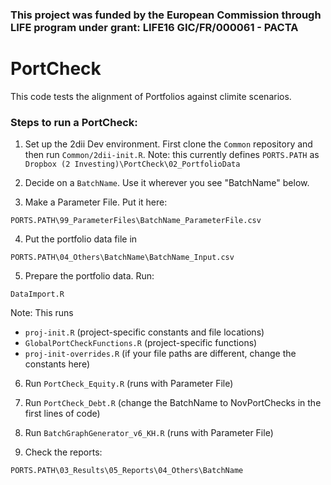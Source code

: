 ### This project was funded by the European Commission through LIFE program under grant: LIFE16 GIC/FR/000061 - PACTA
# PortCheck

This code tests the alignment of Portfolios against climite scenarios.

### Steps to run a PortCheck:

1. Set up the 2dii Dev environment.  First clone the ```Common``` repository and then run ```Common/2dii-init.R```.  Note: this currently defines ```PORTS.PATH```  as ```Dropbox (2 Investing)\PortCheck\02_PortfolioData```

2. Decide on a ```BatchName```. Use it wherever you see "BatchName" below.

3. Make a Parameter File.  Put it here: 
```
PORTS.PATH\99_ParameterFiles\BatchName_ParameterFile.csv
```

4. Put the portfolio data file in 
```
PORTS.PATH\04_Others\BatchName\BatchName_Input.csv
```

5. Prepare the portfolio data.  Run:
```
DataImport.R  
```
  Note: This runs 
  * ```proj-init.R``` (project-specific constants and file locations)
  * ```GlobalPortCheckFunctions.R``` (project-specific functions)
  * ```proj-init-overrides.R``` (if your file paths are different, change the constants here)

6. Run ```PortCheck_Equity.R``` (runs with Parameter File)

7. Run ```PortCheck_Debt.R``` (change the BatchName to NovPortChecks in the first lines of code)

8. Run ```BatchGraphGenerator_v6_KH.R``` (runs with Parameter File)

9. Check the reports: 
```
PORTS.PATH\03_Results\05_Reports\04_Others\BatchName
```
